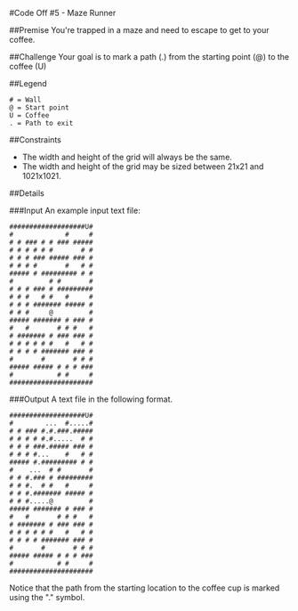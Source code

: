 #Code Off #5 - Maze Runner

##Premise
You're trapped in a maze and need to escape to get to your coffee.

##Challenge
Your goal is to mark a path (.) from the starting point (@) to the coffee (U)

##Legend
```
# = Wall
@ = Start point
U = Coffee
. = Path to exit
```
##Constraints
* The width and height of the grid will always be the same.
* The width and height of the grid may be sized between 21x21 and 1021x1021.

##Details

###Input
An example input text file:

```
###################U#
#             #     #
# # ### # # ### #####
# # # # # #       # #
# # # ### ##### ### #
# # # #       #   # #
##### # ######### # #
#         # #       #
# # # ### # #########
# # #   # #   #     #
# # # ####### ##### #
# # #     @         #
##### ####### # ### #
#   #       # # #   #
# ####### # ### ### #
# # # # # #   #   # #
# # # # ####### ### #
#       #       # # #
##### ##### # # # ###
#           # #     #
#####################
```

###Output
A text file in the following format.

```
###################U#
#        ...  #.....#
# # ### #.#.###.#####
# # # # #.#.....  # #
# # # ###.##### ### #
# # # #...    #   # #
##### #.######### # #
#    ...  # #       #
# # #.### # #########
# # #.  # #   #     #
# # #.####### ##### #
# # #.....@         #
##### ####### # ### #
#   #       # # #   #
# ####### # ### ### #
# # # # # #   #   # #
# # # # ####### ### #
#       #       # # #
##### ##### # # # ###
#           # #     #
#####################
```
Notice that the path from the starting location to the coffee cup is marked using the "." symbol.
